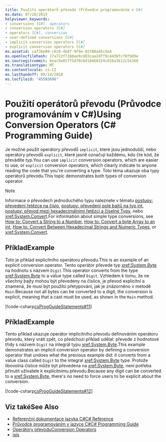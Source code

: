 ```yaml
---
title: Použití operátorů převodu (Průvodce programováním v C#)
ms.date: 07/20/2015
helpviewer_keywords:
- conversions [C#], operators
- conversion operators [C#]
- operators [C#], conversion
- user-defined conversions [C#]
- implicit conversion operators [C#]
- explicit conversion operators [C#]
ms.assetid: caf36e89-c6c0-4b87-9f9e-85780a45c9a4
ms.openlocfilehash: 17a722f7160ae9cd03caa2dff9c4436fcf0f9d9e
ms.sourcegitcommit: 6eac9a01ff5d70c6d18460324c016a3612c5e268
ms.translationtype: MT
ms.contentlocale: cs-CZ
ms.lasthandoff: 09/14/2018
ms.locfileid: "45593696"
---
```

# <a name="using-conversion-operators-c-programming-guide"></a><span data-ttu-id="71cc4-102">Použití operátorů převodu (Průvodce programováním v C#)</span><span class="sxs-lookup"><span data-stu-id="71cc4-102">Using Conversion Operators (C# Programming Guide)</span></span>
<span data-ttu-id="71cc4-103">Je možné použít operátory převodů `implicit`, které jsou jednodušší, nebo operátory převodů `explicit`, které jasně označují každému, kdo čte kód, že převádíte typ.</span><span class="sxs-lookup"><span data-stu-id="71cc4-103">You can use `implicit` conversion operators, which are easier to use, or `explicit` conversion operators, which clearly indicate to anyone reading the code that you're converting a type.</span></span> <span data-ttu-id="71cc4-104">Toto téma ukazuje oba typy operátorů převodu.</span><span class="sxs-lookup"><span data-stu-id="71cc4-104">This topic demonstrates both types of conversion operator.</span></span>  
  
> [!NOTE]
>  <span data-ttu-id="71cc4-105">Informace o převodech jednoduchého typu naleznete v tématu [postupy: převedení řetězce na číslo](../../../csharp/programming-guide/types/how-to-convert-a-string-to-a-number.md), [postupy: převedení pole bajtů na typ int](../../../csharp/programming-guide/types/how-to-convert-a-byte-array-to-an-int.md), [postupy: převod mezi hexadecimálními řetězci a číselné Typy](../../../csharp/programming-guide/types/how-to-convert-between-hexadecimal-strings-and-numeric-types.md), nebo <xref:System.Convert>.</span><span class="sxs-lookup"><span data-stu-id="71cc4-105">For information about simple type conversions, see [How to: Convert a String to a Number](../../../csharp/programming-guide/types/how-to-convert-a-string-to-a-number.md), [How to: Convert a byte Array to an int](../../../csharp/programming-guide/types/how-to-convert-a-byte-array-to-an-int.md), [How to: Convert Between Hexadecimal Strings and Numeric Types](../../../csharp/programming-guide/types/how-to-convert-between-hexadecimal-strings-and-numeric-types.md), or <xref:System.Convert>.</span></span>  
  
## <a name="example"></a><span data-ttu-id="71cc4-106">Příklad</span><span class="sxs-lookup"><span data-stu-id="71cc4-106">Example</span></span>  
 <span data-ttu-id="71cc4-107">Toto je příklad explicitního operátoru převodu.</span><span class="sxs-lookup"><span data-stu-id="71cc4-107">This is an example of an explicit conversion operator.</span></span> <span data-ttu-id="71cc4-108">Tento operátor převede typ <xref:System.Byte> na hodnotu s názvem `Digit`.</span><span class="sxs-lookup"><span data-stu-id="71cc4-108">This operator converts from the type <xref:System.Byte> to a value type called `Digit`.</span></span> <span data-ttu-id="71cc4-109">Vzhledem k tomu, že ne všechny bajty mohou být převedeny na číslice, je převod explicitní a znamená, že musí být použito přetypování, jak je znázorněno v metodě `Main`.</span><span class="sxs-lookup"><span data-stu-id="71cc4-109">Because not all bytes can be converted to a digit, the conversion is explicit, meaning that a cast must be used, as shown in the `Main` method.</span></span>  
  
 [!code-csharp[csProgGuideStatements#11](../../../csharp/programming-guide/classes-and-structs/codesnippet/CSharp/using-conversion-operators_1.cs)]  
  
## <a name="example"></a><span data-ttu-id="71cc4-110">Příklad</span><span class="sxs-lookup"><span data-stu-id="71cc4-110">Example</span></span>  
 <span data-ttu-id="71cc4-111">Tento příklad ukazuje operátor implicitního převodu definováním operátoru převodu, který vrátí zpět, co předchozí příklad udělal: převede z hodnotové třídy s názvem `Digit` na integrál typu <xref:System.Byte>.</span><span class="sxs-lookup"><span data-stu-id="71cc4-111">This example demonstrates an implicit conversion operator by defining a conversion operator that undoes what the previous example did: it converts from a value class called `Digit` to the integral <xref:System.Byte> type.</span></span> <span data-ttu-id="71cc4-112">Protože libovolná číslice může být převedena na <xref:System.Byte>, není potřeba přinutit uživatele k explicitnímu převodu.</span><span class="sxs-lookup"><span data-stu-id="71cc4-112">Because any digit can be converted to a <xref:System.Byte>, there's no need to force users to be explicit about the conversion.</span></span>  
  
 [!code-csharp[csProgGuideStatements#12](../../../csharp/programming-guide/classes-and-structs/codesnippet/CSharp/using-conversion-operators_2.cs)]  
  
## <a name="see-also"></a><span data-ttu-id="71cc4-113">Viz také</span><span class="sxs-lookup"><span data-stu-id="71cc4-113">See Also</span></span>

- [<span data-ttu-id="71cc4-114">Referenční dokumentace jazyka C#</span><span class="sxs-lookup"><span data-stu-id="71cc4-114">C# Reference</span></span>](../../../csharp/language-reference/index.md)  
- [<span data-ttu-id="71cc4-115">Průvodce programováním v jazyce C#</span><span class="sxs-lookup"><span data-stu-id="71cc4-115">C# Programming Guide</span></span>](../../../csharp/programming-guide/index.md)  
- [<span data-ttu-id="71cc4-116">Operátory převodu</span><span class="sxs-lookup"><span data-stu-id="71cc4-116">Conversion Operators</span></span>](../../../csharp/programming-guide/statements-expressions-operators/conversion-operators.md)  
- [<span data-ttu-id="71cc4-117">is</span><span class="sxs-lookup"><span data-stu-id="71cc4-117">is</span></span>](../../../csharp/language-reference/keywords/is.md)
